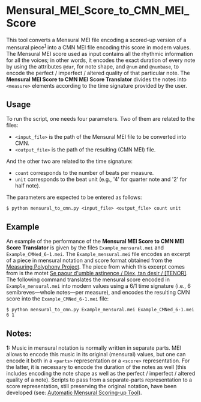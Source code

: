 # Mensural_MEI_Score_to_CMN_MEI_Score
This tool converts a Mensural MEI file encoding a scored-up version of a mensural piece<sup>[1](#one)</sup> into a CMN MEI file encoding this score in modern values. The Mensural MEI score used as input contains all the rhythmic information for all the voices; in other words, it encodes the exact duration of every note by using the attributes `@dur`, for note shape, and `@num` and `@numbase`, to encode the perfect / imperfect / altered quality of that particular note. The **Mensural MEI Score to CMN MEI Score Translator** divides the notes into `<measure>` elements according to the time signature provided by the user.

## Usage
To run the script, one needs four parameters. Two of them are related to the files:
- `<input_file>` is the path of the Mensural MEI file to be converted into CMN.
- `<output_file>` is the path of the resulting (CMN MEI) file.

And the other two are related to the time signature:
- `count` corresponds to the number of beats per measure.
- `unit` corresponds to the beat unit (e.g., '4' for quarter note and '2' for half note).

The parameters are expected to be entered as follows:
```
$ python mensural_to_cmn.py <input_file> <output_file> count unit
```

## Example
An example of the performance of the **Mensural MEI Score to CMN MEI Score Translator** is given by the files `Example_mensural.mei` and `Example_CMNed_6-1.mei`. The `Example_mensural.mei` file encodes an excerpt of a piece in mensural notation and score format obtained from the [Measuring Polyphony Project](https://measuringpolyphony.org). The piece from which this excerpt comes from is the motet [Se paour d'umble astinence / Diex, tan desir / \[TENOR\]](https://measuringpolyphony.org/display.html?/assets/mensural/diex_MENSURAL.mei). The following command translates the mensural score encoded in `Example_mensural.mei` into modern values using a 6/1 time signature (i.e., 6 semibreves—whole notes—per measure), and encodes the resulting CMN score into the `Example_CMNed_6-1.mei` file:
```
$ python mensural_to_cmn.py Example_mensural.mei Example_CMNed_6-1.mei 6 1
```

## Notes:
<a name="one">**1</a>:** Music in mensural notation is normally written in separate parts. MEI allows to encode this music in its original (mensural) values, but one can encode it both in a `<parts>` representation or a `<score>` representation. For the latter, it is necessary to encode the duration of the notes as well (this includes encoding the note shape as well as the perfect / imperfect / altered quality of a note). Scripts to pass from a separate-parts representation to a score representation, still preserving the original notation, have been developed (see: [Automatic Mensural Scoring-up Tool](https://github.com/ELVIS-Project/scoring-up)).
